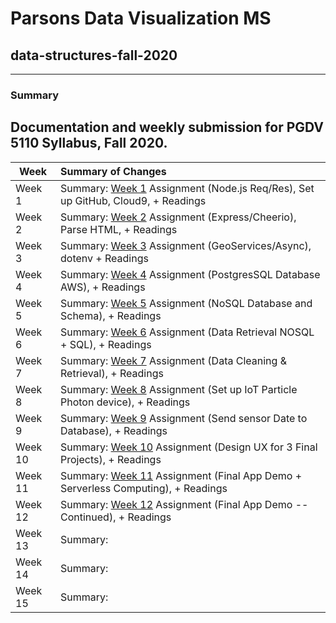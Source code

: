# Parsons Data Visualization MS 
## data-structures-fall-2020
---
### Summary

Documentation and weekly submission for PGDV 5110 Syllabus, Fall 2020.
---

| Week          | Summary of Changes|   
| ------------- |:----------------- | 
| Week 1        | Summary: [Week 1](https://github.com/leeallennyc/data-structures-fall-2020/tree/master/week1) Assignment (Node.js Req/Res), Set up GitHub, Cloud9, + Readings| 
| Week 2        | Summary: [Week 2](https://github.com/leeallennyc/data-structures-fall-2020/tree/master/week2) Assignment (Express/Cheerio), Parse HTML, + Readings|   
| Week 3        | Summary: [Week 3](https://github.com/leeallennyc/data-structures-fall-2020/tree/master/week3) Assignment (GeoServices/Async), dotenv + Readings|  
| Week 4        | Summary: [Week 4](https://github.com/leeallennyc/data-structures-fall-2020/tree/master/week4) Assignment (PostgresSQL Database AWS), + Readings|
| Week 5        | Summary: [Week 5](https://github.com/leeallennyc/data-structures-fall-2020/tree/master/week5) Assignment (NoSQL Database and Schema), + Readings|   
| Week 6        | Summary: [Week 6](https://github.com/leeallennyc/data-structures-fall-2020/tree/master/week6) Assignment (Data Retrieval NOSQL + SQL), + Readings|          
| Week 7        | Summary: [Week 7](https://github.com/leeallennyc/data-structures-fall-2020/tree/master/week7) Assignment (Data Cleaning & Retrieval), + Readings| 
| Week 8        | Summary: [Week 8](https://github.com/leeallennyc/data-structures-fall-2020/tree/master/week8) Assignment (Set up IoT Particle Photon device), + Readings|       
| Week 9        | Summary: [Week 9](https://github.com/leeallennyc/data-structures-fall-2020/tree/master/week9) Assignment (Send sensor Date to Database), + Readings|      
| Week 10       | Summary: [Week 10](https://github.com/leeallennyc/data-structures-fall-2020/tree/master/week10) Assignment (Design UX for 3 Final Projects), + Readings| 
| Week 11       | Summary: [Week 11](https://github.com/leeallennyc/data-structures-fall-2020/tree/master/final_app_demo) Assignment (Final App Demo + Serverless Computing), + Readings|   
| Week 12       | Summary: [Week 12](https://github.com/leeallennyc/data-structures-fall-2020/tree/master/final_app_demo) Assignment (Final App Demo -- Continued), + Readings|          
| Week 13       | Summary:          |      
| Week 14       | Summary:          |
| Week 15       | Summary:          |


